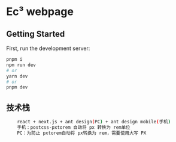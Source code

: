 # Ec³ webpage

## Getting Started

First, run the development server:

```bash
pnpm i
npm run dev
# or
yarn dev
# or
pnpm dev
```

## 技术栈
```bash
    react + next.js + ant design(PC) + ant design mobile(手机)
    手机：postcss-pxtorem 自动将 px 转换为 rem单位
    PC：为防止 pxtorem自动将 px转换为 rem，需要使用大写 PX
```
